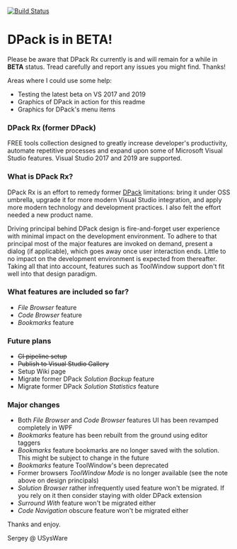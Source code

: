[![Build Status](https://dev.azure.com/usysware/dpack/_apis/build/status/usysware.dpack?branchName=master)](https://dev.azure.com/usysware/dpack/_build/latest?definitionId=1&branchName=master)

# DPack is in BETA!

Please be aware that DPack Rx currently is and will remain for a while in **BETA** status. Tread carefully and report any issues you might find. Thanks!

Areas where I could use some help:
- Testing the latest beta on VS 2017 and 2019
- Graphics of DPack in action for this readme
- Graphics for DPack's menu items

### DPack Rx (former DPack)

FREE tools collection designed to greatly increase developer's productivity, automate repetitive processes and expand upon some of Microsoft Visual Studio features. Visual Studio 2017 and 2019 are supported.

### What is DPack Rx?

DPack Rx is an effort to remedy former [DPack](https://marketplace.visualstudio.com/items?itemName=SergeyM.DPack-16348) limitations: bring it under OSS umbrella, upgrade it for more modern Visual Studio integration, and apply more modern technology and development practices. I also felt the effort needed a new product name.

Driving principal behind DPack design is fire-and-forget user experience with minimal impact on the development environment. To adhere to that principal most of the major features are invoked on demand, present a dialog (if applicable), which goes away once user interaction ends. Little to no impact on the development environment is expected from thereafter. Taking all that into account, features such as ToolWindow support don't fit well into that design paradigm.

### What features are included so far?

-	*File Browser* feature
-	*Code Browser* feature
-	*Bookmarks* feature

### Future plans

- ~~CI pipeline setup~~
- ~~Publish to Visual Studio Gallery~~
- Setup Wiki page
- Migrate former DPack *Solution Backup* feature
- Migrate former DPack *Solution Statistics* feature

### Major changes

- Both *File Browser* and *Code Browser* features UI has been revamped completely in WPF
- *Bookmarks* feature has been rebuilt from the ground using editor taggers
- *Bookmarks* feature bookmarks are no longer saved with the solution. This might be subject to change in the future
- *Bookmarks* feature ToolWindow's been deprecated
- Former browsers *ToolWindow Mode* is no longer available (see the note above on design principals)
- *Solution Browser* rather infrequently used feature won't be migrated. If you rely on it then consider staying with older DPack extension
- *Surround With* feature won't be migrated either
- *Code Navigation* obscure feature won't be migrated either

Thanks and enjoy.

Sergey @ USysWare
